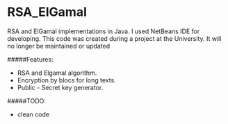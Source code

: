 RSA_ElGamal
===========

RSA and ElGamal implementations in Java.
I used NetBeans IDE for developing.
This code was created during a project at the University. It will no longer be maintained or updated

#####Features:
* RSA and Elgamal algorithm. 
* Encryption by blocs for long texts.
* Public - Secret key generator.

#####TODO:

* clean code

